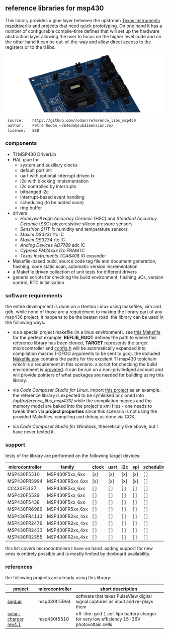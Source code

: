 
## reference libraries for msp430

This library provides a glue layer between the upstream [Texas Instruments mspdriverlib](https://www.ti.com/tool/MSPDRIVERLIB) and projects that need quick prototyping. On one hand it has a number of configurable compile-time defines that will set up the hardware abstraction layer allowing the user to focus on the higher level code and on the other hand it can be out-of-the-way and allow direct access to the registers or to the ti libs.


![Lib Logo](./doc/img/target_devboard.png)


```
 source:    https://github.com/rodan/reference_libs_msp430
 author:    Petre Rodan <2b4eda@subdimension.ro>
 license:   BSD
```

### components

* TI MSP430 DriverLib
* HAL glue for
  * system and auxiliary clocks
  * default port init
  * uart with optional interrupt driven tx
  * i2c with blocking implementation
  * i2c controlled by interrupts
  * bitbanged i2c
  * interrupt-based event handling
  * scheduling (to be added soon)
  * ring buffer
* drivers
  * *Honeywell High Accuracy Ceramic* (HSC) and *Standard Accuracy Ceramic* (SSC) piezoresistive silicon pressure sensors
  * *Sensirion SHT 1x* humidity and temperature sensors
  * *Maxim DS3231* rtc IC
  * *Maxim DS3234* rtc IC
  * *Analog Devices AD7789* adc IC
  * *Cypress FM24xxx* i2c FRAM IC
  * *Texas Instruments TCA6408* IO expander 
* Makefile-based build, source code tag file and document generation, flashing, code static scan, automatic version incrementation
* a Makefile driven collection of unit tests for different drivers
* generic scripts for checking the build environment, flashing uCs, version control, RTC initialization

### software requirements

the entire development is done on a Gentoo Linux using makefiles, vim and gdb.
while none of those are a requirement to making the library part of any msp430 project, it happens to be the beaten road. the library can be used in the following ways:

* via a special project makefile (in a linux environment). see [this Makefile](https://github.com/rodan/sigdup/blob/master/firmware/Makefile) for the perfect example. **REFLIB_ROOT** defines the path to where this reference library has been cloned, **TARGET** represents the target microcontroller and [config.h](https://github.com/rodan/sigdup/blob/master/firmware/config.h) will be automatically expanded into compilation macros (-DFOO arguments to be sent to gcc). the included [Makefile.env](https://github.com/rodan/reference_libs_msp430/blob/master/Makefile.env) contains the paths for the excelent TI msp430 toolchain which is a requirement in this scenario. a script for checking the build environment is [provided](./tools/check_setup.sh). it can be run on a non-priviledged account and will provide pointers of what packages are needed for building using this library.

* via *Code Composer Studio for Linux*. import [this project](https://github.com/rodan/sigdup/tree/master/firmware) as an example. the reference library is expected to be symlinked or cloned into */opt/reference_libs_msp430/* while the compilation macros and the memory model are baked into the project's xml files - one needs to tweak them via **project properties** since this scenario is not using the provided Makefiles. compiling and debug as done via CCS.

* via *Code Composer Studio for Windows*, theoretically like above, but I have never tested it.

### support

tests of the library are performed on the following target devices:

microcontroller | family       |clock|uart | i2c | spi | scheduling
--------------- | ------------ | --- | --- | --- | --- | ----------
MSP430F5510  | MSP430F5xx_6xx  | [x] | [x] | [x] | [x] | [ ]
MSP430FR5994 | MSP430FR5xx_6xx | [x] | [x] | [x] | [x] | [ ]
CC430F5137   | MSP430F5xx_6xx  | [ ] | [ ] | [ ] | [ ] | [ ]
MSP430F5529  | MSP430F5xx_6xx  | [ ] | [ ] | [ ] | [ ] | [ ]
MSP430F5438  | MSP430F5xx_6xx  | [ ] | [ ] | [ ] | [ ] | [ ]
MSP430FR6989 | MSP430FR5xx_6xx | [ ] | [ ] | [ ] | [ ] | [ ]
MSP430FR4113 | MSP430FR2xx_4xx | [ ] | [ ] | [ ] | [ ] | [ ]
MSP430FR2476 | MSP430FR2xx_4xx | [ ] | [ ] | [ ] | [ ] | [ ]
MSP430FR2433 | MSP430FR2xx_4xx | [ ] | [ ] | [ ] | [ ] | [ ]
MSP430FR2355 | MSP430FR2xx_4xx | [ ] | [ ] | [ ] | [ ] | [ ]

this list covers microcontrollers I have on hand. adding support for new ones is entirely possible and is mostly limited by devboard availability.

### references 

the following projects are already using this library:

project | microcontroller | short description
------- | --------------- | -----------------
[sigdup](https://github.com/rodan/sigdup) | msp430fr5994 | software that takes PulseView digital signal captures as input and re-plays them
[solar-charger rev4.1](https://github.com/rodan/solar-charger) | msp430f5510 | off-the-grid 1 cell lipo battery charger for very low efficiency 15-36V photovoltaic cells




